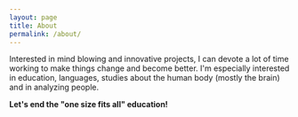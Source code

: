 ```yaml
---
layout: page
title: About
permalink: /about/
---
```


Interested in mind blowing and innovative projects, I can devote a lot of time working to make things change and become better. I'm especially interested in education, languages, studies about the human body (mostly the brain) and in analyzing people.

**Let's end the "one size fits all" education!**
